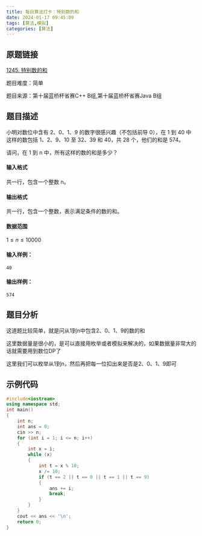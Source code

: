 ```yaml
---
title: 每日算法打卡：特别数的和
date: 2024-01-17 09:45:09
tags: [算法,模拟]
categories: [算法]
---
```


## 原题链接

[1245. 特别数的和](https://www.acwing.com/problem/content/1247/)

题目难度：简单

题目来源：第十届蓝桥杯省赛C++ B组,第十届蓝桥杯省赛Java B组

## 题目描述

小明对数位中含有 2、0、1、9 的数字很感兴趣（不包括前导 0），在 1 到 40 中这样的数包括 1、2、9、10 至 32、39 和 40，共 28 个，他们的和是 574。

请问，在 1 到 n 中，所有这样的数的和是多少？

#### 输入格式

共一行，包含一个整数 n。

#### 输出格式

共一行，包含一个整数，表示满足条件的数的和。

#### 数据范围

$1 \le n \le 10000$

#### 输入样例：

```
40 
```

#### 输出样例：

```
574 
```

## 题目分析

这道题比较简单，就是问从1到n中包含2、0、1、9的数的和

这里数据量是很小的，是可以直接用枚举或者模拟来解决的，如果数据量非常大的话就需要用到数位DP了

这里我们可以枚举从1到n，然后再把每一位扣出来是否是2、0、1、9即可

## 示例代码

```cpp
#include<iostream>
using namespace std;
int main()
{
    int n;
    int ans = 0;
    cin >> n;
    for (int i = 1; i <= n; i++)
    {
        int x = i;
        while (x)
        {
            int t = x % 10;
            x /= 10;
            if (t == 2 || t == 0 || t == 1 || t == 9)
            {
                ans += i;
                break;
            }
        }
    }
    cout << ans << '\n';
    return 0;
}
```


